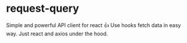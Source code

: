 # request-query

Simple and powerful API client for react 👍 Use hooks fetch data in easy way. Just react and axios under the hood.
